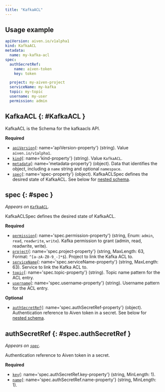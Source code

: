 ```yaml
---
title: "KafkaACL"
---
```


## Usage example

```yaml
apiVersion: aiven.io/v1alpha1
kind: KafkaACL
metadata:
  name: my-kafka-acl
spec:
  authSecretRef:
    name: aiven-token
    key: token

  project: my-aiven-project
  serviceName: my-kafka
  topic: my-topic
  username: my-user
  permission: admin
```

## KafkaACL {: #KafkaACL }

KafkaACL is the Schema for the kafkaacls API.

**Required**

- [`apiVersion`](#apiVersion-property){: name='apiVersion-property'} (string). Value `aiven.io/v1alpha1`.
- [`kind`](#kind-property){: name='kind-property'} (string). Value `KafkaACL`.
- [`metadata`](#metadata-property){: name='metadata-property'} (object). Data that identifies the object, including a `name` string and optional `namespace`.
- [`spec`](#spec-property){: name='spec-property'} (object). KafkaACLSpec defines the desired state of KafkaACL. See below for [nested schema](#spec).

## spec {: #spec }

_Appears on [`KafkaACL`](#KafkaACL)._

KafkaACLSpec defines the desired state of KafkaACL.

**Required**

- [`permission`](#spec.permission-property){: name='spec.permission-property'} (string, Enum: `admin`, `read`, `readwrite`, `write`). Kafka permission to grant (admin, read, readwrite, write).
- [`project`](#spec.project-property){: name='spec.project-property'} (string, MaxLength: 63, Format: `^[a-zA-Z0-9_-]*$`). Project to link the Kafka ACL to.
- [`serviceName`](#spec.serviceName-property){: name='spec.serviceName-property'} (string, MaxLength: 63). Service to link the Kafka ACL to.
- [`topic`](#spec.topic-property){: name='spec.topic-property'} (string). Topic name pattern for the ACL entry.
- [`username`](#spec.username-property){: name='spec.username-property'} (string). Username pattern for the ACL entry.

**Optional**

- [`authSecretRef`](#spec.authSecretRef-property){: name='spec.authSecretRef-property'} (object). Authentication reference to Aiven token in a secret. See below for [nested schema](#spec.authSecretRef).

## authSecretRef {: #spec.authSecretRef }

_Appears on [`spec`](#spec)._

Authentication reference to Aiven token in a secret.

**Required**

- [`key`](#spec.authSecretRef.key-property){: name='spec.authSecretRef.key-property'} (string, MinLength: 1). 
- [`name`](#spec.authSecretRef.name-property){: name='spec.authSecretRef.name-property'} (string, MinLength: 1). 

